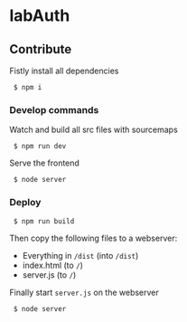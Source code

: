 # labAuth

## Contribute

Fistly install all dependencies

```
 $ npm i
```

### Develop commands

Watch and build all src files with sourcemaps

```
 $ npm run dev
```

Serve the frontend

```
 $ node server
```

### Deploy

```
 $ npm run build
```

Then copy the following files to a webserver: 
 * Everything in `/dist` (into `/dist`)
 * index.html (to `/`)
 * server.js (to `/`)
 
Finally start `server.js` on the webserver

```
 $ node server
```
